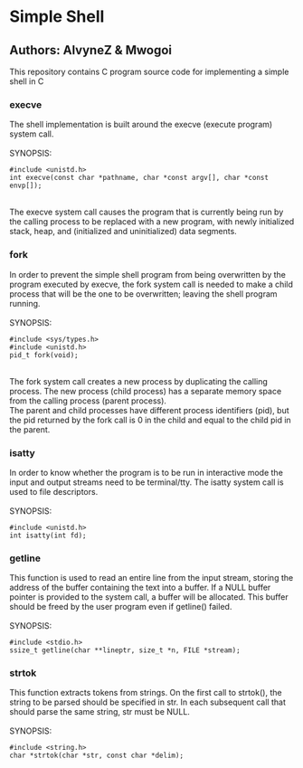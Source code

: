 # Simple Shell
## Authors: AlvyneZ & Mwogoi
This repository contains C program source code for implementing a simple shell in C  

### execve
The shell implementation is built around the execve (execute program) system call.  
\
SYNOPSIS:  
```
#include <unistd.h>  
int execve(const char *pathname, char *const argv[], char *const envp[]);  
```
\
The execve system call causes the program that is currently being run by the calling process to be replaced with a new program, with newly initialized stack, heap, and (initialized and uninitialized) data segments.  

### fork
In order to prevent the simple shell program from being overwritten by the program executed by execve, the fork system call is needed to make a child process that will be the one to be overwritten; leaving the shell program running.  
\
SYNOPSIS:  
```
#include <sys/types.h>
#include <unistd.h>
pid_t fork(void);
```
\
The fork system call creates a new process by duplicating the calling process.  The new process (child process) has a separate memory space from the calling process (parent process).  
The parent and child processes have different process identifiers (pid), but the pid returned by the fork call is 0 in the child and equal to the child pid in the parent.  

### isatty
In order to know whether the program is to be run in interactive mode the input and output streams need to be terminal/tty. The isatty system call is used to file descriptors.  
\
SYNOPSIS:  
```
#include <unistd.h>
int isatty(int fd);
```

### getline
This function is used to read an entire line from the input stream, storing the address of the buffer containing the text into a buffer. If a NULL buffer pointer is provided to the system call, a buffer will be allocated. This buffer should be freed by the user program even if getline() failed.  
\
SYNOPSIS:  
```
#include <stdio.h>
ssize_t getline(char **lineptr, size_t *n, FILE *stream);
```

### strtok
This function extracts tokens from strings. On the first call to strtok(), the string to be parsed should be specified in str.  In each subsequent call that should parse the same string, str must be NULL.  
\
SYNOPSIS:  
```
#include <string.h>
char *strtok(char *str, const char *delim);
```
